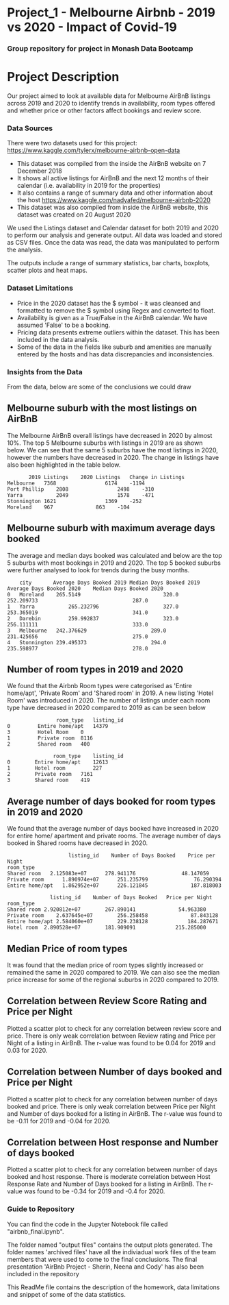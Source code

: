 # Project_1 - Melbourne Airbnb - 2019 vs 2020 - Impact of Covid-19
### Group repository for project in Monash Data Bootcamp

# Project Description

Our project aimed to look at available data for Melbourne AirBnB listings across 2019 and 2020 to identify trends in availability, room types offered and whether price or other factors affect bookings and review score.

### Data Sources
There were two datasets used for this project:
https://www.kaggle.com/tylerx/melbourne-airbnb-open-data
  * This dataset was compiled from the inside the AirBnB website on 7 December 2018
  * It shows all active listings for AirBnB and the next 12 months of their calendar (i.e. availability in 2019 for the properties)
  * It also contains a range of summary data and other information about the host
https://www.kaggle.com/nadyafed/melbourne-airbnb-2020
  * This dataset was also compiled from inside the AirBnB website, this dataset was created on 20 August 2020

We used the Listings dataset and Calendar dataset for both 2019 and 2020 to perform our analysis and generate output. All data was loaded and stored as CSV files.
Once the data was read, the data was manipulated to perform the analysis.

The outputs include a range of summary statistics, bar charts, boxplots, scatter plots and heat maps.

### Dataset Limitations

* Price in the 2020 dataset has the $ symbol - it was cleansed and formatted to remove the $ symbol using Regex and converted to float. 
* Availability is given as a True/False in the AirBnB calendar. We have assumed 'False' to be a booking.
* Pricing data presents extreme outliers within the dataset. This has been included in the data analysis. 
* Some of the data in the fields like suburb and amenities are manually entered by the hosts and has data discrepancies and inconsistencies.

### Insights from the Data

From the data, below are some of the conclusions we could draw

## Melbourne suburb with the most listings on AirBnB

The Melbourne AirBnB overall listings have decreased in 2020 by almost 10%. The top 5 Melbourne suburbs with listings in 2019 are as shown below. We can see that the same 5 suburbs have the most listings in 2020, however the numbers have decreased in 2020.
The change in listings have also been highlighted in the table below.

```
	   2019 Listings	2020 Listings	Change in Listings
Melbourne	7368	            6174	-1194
Port Phillip	2808	            2498	-310
Yarra	        2049	            1578	-471
Stonnington	1621	            1369	-252
Moreland	967	             863	-104	
```

## Melbourne suburb with maximum average days booked

The average and median days booked was calculated and below are the top 5 suburbs with most bookings in 2019 and 2020.
The top 5 booked suburbs were further analysed to look for trends during the busy months.

```
	city	   Average Days Booked 2019	Median Days Booked 2019   Average Days Booked 2020	  Median Days Booked 2020
0	Moreland	265.5149                           320.0	          252.209733	                           287.0
1	Yarra	        265.232796	                   327.0	          253.365019	                           341.0
2	Darebin	        259.992837	                   323.0	          256.111111	                           333.0
3	Melbourne	242.376629	                   289.0	          231.425656	                           275.0
4	Stonnington	239.495373	                   294.0	          235.598977	                           278.0
```

## Number of room types in 2019 and 2020

We found that the Airbnb Room types were categorised as 'Entire home/apt', 'Private Room' and 'Shared room' in 2019. A new listing 'Hotel Room' was introduced in 2020. 
The number of listings under each room type have decreased in 2020 compared to 2019 as can be seen below

```
                room_type	listing_id
0	      Entire home/apt	14379
3	      Hotel Room	0
1	      Private room	8116
2	      Shared room	400
```
```
               room_type	listing_id
0	     Entire home/apt	12613
1	     Hotel room	        227
2	     Private room	7161
3	     Shared room	419
```

## Average number of days booked for room types in 2019 and 2020

We found that the average number of days booked have increased in 2020 for entire home/ apartment and private rooms. The average number of days booked in Shared rooms have decreased in 2020.
```
                    listing_id	  Number of Days Booked	   Price per Night
room_type			
Shared room	  2.125083e+07	    278.941176	             48.147059
Private room	  1.890974e+07	    251.235799	             76.290394
Entire home/apt	  1.862952e+07	    226.121845	            187.818003
```
```
              listing_id	Number of Days Booked	Price per Night
room_type			
Shared room	2.920812e+07	    267.890141	            54.963380
Private room	2.637645e+07	    256.258458	            87.843128
Entire home/apt	2.584060e+07	    229.238128	           184.287671
Hotel room	2.890528e+07	    181.909091	           215.285000
```

## Median Price of room types 
It was found that the median price of room types slightly increased or remained the same in 2020 compared to 2019. We can also see the median price increase for some of the regional suburbs in 2020 compared to 2019.

## Correlation between Review Score Rating and Price per Night
Plotted a scatter plot to check for any correlation between review score and price. There is only weak correlation between Review rating and Price per Night of a listing in AirBnB. The r-value was found to be 0.04 for 2019 and 0.03 for 2020.

## Correlation between Number of days booked and Price per Night
Plotted a scatter plot to check for any correlation between number of days booked and price. There is only weak correlation between Price per Night and Number of days booked for a listing in AirBnB. The r-value was found to be -0.11 for 2019 and -0.04 for 2020.

## Correlation between Host response and Number of days booked
Plotted a scatter plot to check for any correlation between number of days booked and host response. There is moderate correlation between Host Response Rate and Number of Days booked for a listing in AirBnB. The r-value was found to be -0.34 for 2019 and -0.4 for 2020.


### Guide to Repository

You can find the code in the Jupyter Notebook file called "airbnb_final.ipynb".

The folder named "output files" contains the output plots generated. The folder names 'archived files' have all the indiviadual work files of the team members that were used to come to the final conclusions. The final presentation 'AirBnb Project - Sherin, Neena and Cody' has also been included in the repository

This ReadMe file contains the description of the homework, data limitations and snippet of some of the data statistics.


